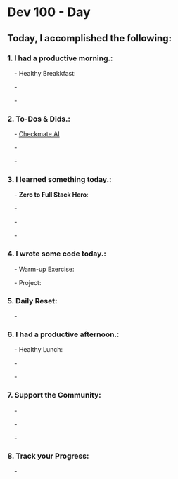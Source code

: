 # Dev 100 - Day #

## Today, I accomplished the following:

### 1. **I had a productive morning.**:

    - Healthy Breakkfast:

    - 

    - 


### 2. **To-Dos & Dids.**:

    - [Checkmate AI](https://checkmate-ai.vercel.app/)

    - 

    - 

### 3. **I learned something today.**:

    - **Zero to Full Stack Hero**: 

    - []()

    - []()

    - []()

### 4. **I wrote some code today.**:

    - Warm-up Exercise: 

    - Project: 

### 5. **Daily Reset**:

    - 

### 6. **I had a productive afternoon.**:

    - Healthy Lunch: 

    - 

    - 


### 7. **Support the Community**:

    - []()

    - []()

    - []()
    

### 8. **Track your Progress**:

    - 

